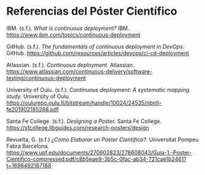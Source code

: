 # Referencias del Póster Científico

IBM. (s.f.). *What is continuous deployment?* IBM. https://www.ibm.com/topics/continuous-deployment

GitHub. (s.f.). *The fundamentals of continuous deployment in DevOps.* GitHub. https://github.com/resources/articles/devops/ci-cd-deployment

Atlassian. (s.f.). *Continuous deployment.* Atlassian. https://www.atlassian.com/continuous-delivery/software-testing/continuous-deployment

University of Oulu. (s.f.). *Continuous deployment: A systematic mapping study.* University of Oulu. https://oulurepo.oulu.fi/bitstream/handle/10024/24535/nbnfi-fe201902185288.pdf

Santa Fe College. (s.f.). *Designing a Poster.* Santa Fe College. https://sfcollege.libguides.com/research-posters/design

Revuelta, G. (s.f.) *¿Cómo Elaborar un Póster Científico?.* Universitat Pompeu Fabra Barcelona. https://www.upf.edu/documents/270602823/278608043/Guia-1.-Poster-Cientifico-compressed.pdf/c8b5eae9-3b5c-0fac-ab34-721cae1b2461?t=1696492167188
